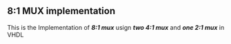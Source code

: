 ## 8:1 MUX implementation

This is the Implementation of ***8:1 mux*** usign ***two 4:1 mux*** and ***one 2:1 mux*** in VHDL
